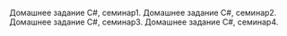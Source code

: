 Домашнее задание С#, семинар1.
Домашнее задание С#, семинар2.
Домашнее задание С#, семинар3.
Домашнее задание С#, семинар4.